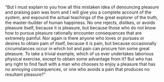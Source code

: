 "But I must explain to you how all this mistaken idea of denouncing pleasure
and praising pain was born and I will give you a complete account of the
system, and expound the actual teachings of the great explorer of the truth, the 
master-builder of human happiness. No one rejects, dislikes, or avoids pleasure 
itself, because it is pleasure, but because those who do not know how to pursue 
pleasure rationally encounter consequences that are extremely painful. Nor again 
is there anyone who loves or pursues or desires to obtain pain of itself, 
because it is pain, but because occasionally circumstances occur in which toil 
and pain can procure him some great pleasure. To take a trivial example, which 
of us ever undertakes laborious physical exercise, except to obtain some 
advantage from it? But who has any right to find fault with a man who chooses to 
enjoy a pleasure that has no annoying consequences, or one who avoids a pain 
that produces no resultant pleasure?"
